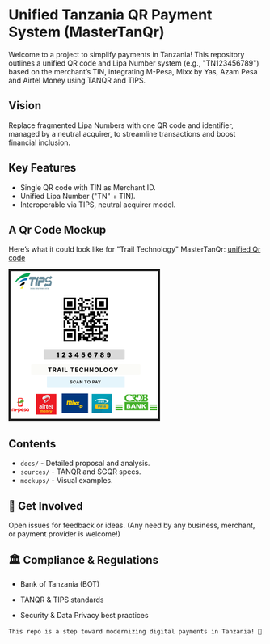 # Unified Tanzania QR Payment System (MasterTanQr)

Welcome to a project to simplify payments in Tanzania! This repository outlines a unified QR code and Lipa Number system (e.g., "TN123456789") based on the merchant’s TIN, integrating M-Pesa, Mixx by Yas, Azam Pesa and Airtel Money using TANQR and TIPS.

## Vision
Replace fragmented Lipa Numbers with one QR code and identifier, managed by a neutral acquirer, to streamline transactions and boost financial inclusion.

## Key Features
- Single QR code with TIN as Merchant ID.
- Unified Lipa Number ("TN" + TIN).
- Interoperable via TIPS, neutral acquirer model.

## A Qr Code Mockup
Here’s what it could look like for "Trail Technology" MasterTanQr:
[unified Qr code](./mockups/MoneyPay%20.png) 

<img src="./mockups/MoneyPay .png" alt="QR Code" width="300" height="300">


## Contents
- `docs/` - Detailed proposal and analysis.
- `sources/` - TANQR and SGQR specs.
- `mockups/` - Visual examples.

## 🤝 Get Involved

Open issues for feedback or ideas. (Any need by any business, merchant, or payment provider is welcome!)

## 🏛️ Compliance & Regulations

- Bank of Tanzania (BOT)

- TANQR & TIPS standards

- Security & Data Privacy best practices

` This repo is a step toward modernizing digital payments in Tanzania! 🚀 `

